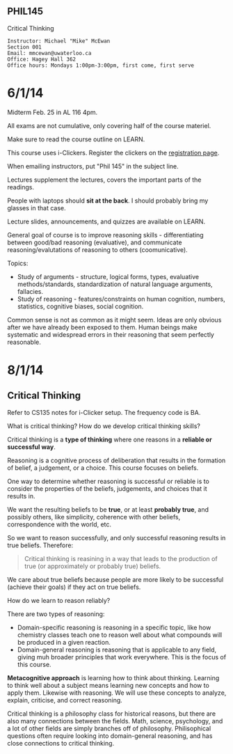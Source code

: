 PHIL145
-------

Critical Thinking

    Instructor: Michael "Mike" McEwan
    Section 001
    Email: mmcewan@uwaterloo.ca
    Office: Hagey Hall 362
    Office hours: Mondays 1:00pm-3:00pm, first come, first serve

# 6/1/14

Midterm Feb. 25 in AL 116 4pm.

All exams are not cumulative, only covering half of the course materiel.

Make sure to read the course outline on LEARN.

This course uses i-Clickers. Register the clickers on the [registration page](https://www.student.cs.uwaterloo.ca/~pkates/uw-clicker.html).

When emailing instructors, put "Phil 145" in the subject line.

Lectures supplement the lectures, covers the important parts of the readings.

People with laptops should **sit at the back**. I should probably bring my glasses in that case.

Lecture slides, announcements, and quizzes are available on LEARN.

General goal of course is to improve reasoning skills - differentiating between good/bad reasoning (evaluative), and communicate reasoning/evalutations of reasoning to others (coomunicative).

Topics:

* Study of arguments - structure, logical forms, types, evaluative methods/standards, standardization of natural language arguments, fallacies.
* Study of reasoning - features/constraints on human cognition, numbers, statistics, cognitive biases, social cognition.

Common sense is not as common as it might seem. Ideas are only obvious after we have already been exposed to them. Human beings make systematic and widespread errors in their reasoning that seem perfectly reasonable.

# 8/1/14

Critical Thinking
-----------------

Refer to CS135 notes for i-Clicker setup. The frequency code is BA.

What is critical thinking? How do we develop critical thinking skills?

Critical thinking is a **type of thinking** where one reasons in a **reliable or successful way**.

Reasoning is a cognitive process of deliberation that results in the formation of belief, a judgement, or a choice. This course focuses on beliefs.

One way to determine whether reasoning is successful or reliable is to consider the properties of the beliefs, judgements, and choices that it results in.

We want the resulting beliefs to be **true**, or at least **probably true**, and possibly others, like simplicity, coherence with other beliefs, correspondence with the world, etc.

So we want to reason successfully, and only successful reasoning results in true beliefs. Therefore:

> Critical thinking is reasining in a way that leads to the production of true (or approximately or probably true) beliefs.

We care about true beliefs because people are more likely to be successful (achieve their goals) if they act on true beliefs.

How do we learn to reason reliably?

There are two types of reasoning:

* Domain-specific reasoning is reasoning in a specific topic, like how chemistry classes teach one to reason well about what compounds will be produced in a given reaction.
* Domain-general reasoning is reasoning that is applicable to any field, giving muh broader principles that work everywhere. This is the focus of this course.

**Metacognitive approach** is learning how to think about thinking. Learning to think well about a subject means learning new concepts and how to apply them. Likewise with reasoning. We will use these concepts to analyze, explain, criticise, and correct reasoning.

Critical thinking is a philosophy class for historical reasons, but there are also many connections between the fields. Math, science, psychology, and a lot of other fields are simply branches off of philosophy. Philisophical questions often require looking into domain-general reasoning, and has close connections to critical thinking.
